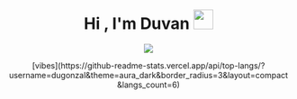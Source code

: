 <h1 align="center">Hi , I'm Duvan <img src="https://media.giphy.com/media/hvRJCLFzcasrR4ia7z/giphy.gif" width="35"></h1>
<p align="center">
  <a href="https://github.com/DenverCoder1/readme-typing-svg"><img src="https://readme-typing-svg.herokuapp.com?lines=Sofware+Developer,+Student+42+school;Always%20learning%20new%20things&center=true&width=500&height=50"></a>
</p>

<div align="center">
  [vibes](https://github-readme-stats.vercel.app/api/top-langs/?username=dugonzal&theme=aura_dark&border_radius=3&layout=compact&langs_count=6)
  </div>
